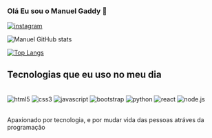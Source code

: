 
### Olá Eu sou o Manuel Gaddy 👋

[![instagram](https://img.shields.io/badge/Instagram-E4405F?style=for-the-badge&logo=instagram&logoColor=white)](https://instagram.com/manuelgaddy)

![Manuel GitHub stats](https://github-readme-stats.vercel.app/api?username=manuelgaddy&show_icons=true&theme=tokyonight)

[![Top Langs](https://github-readme-stats.vercel.app/api/top-langs/?username=manuelgaddy&layout=donut)](https://github.com/anuraghazra/github-readme-stats)


## Tecnologias que eu uso no meu dia 

<div style="display: inline_block"><br/>
<img align="center" alt="html5" src="https://img.shields.io/badge/HTML5-E34F26?style=for-the-badge&logo=html5&logoColor=white">
<img align="center" alt="css3" src="https://img.shields.io/badge/CSS3-1572B6?style=for-the-badge&logo=css3&logoColor=white">
<img align="center" alt="javascript" src="https://img.shields.io/badge/JavaScript-F7DF1E?style=for-the-badge&logo=javascript&logoColor=black">
<img align="center" alt="bootstrap" src="https://img.shields.io/badge/Bootstrap-563D7C?style=for-the-badge&logo=bootstrap&logoColor=white">
<img align="center" alt="python" src="https://img.shields.io/badge/Python-14354C?style=for-the-badge&logo=python&logoColor=white">
<img align="center" alt="react" src="https://img.shields.io/badge/React-20232A?style=for-the-badge&logo=react&logoColor=61DAFB">
<img align="center" alt="node.js" src="https://img.shields.io/badge/Node.js-43853D?style=for-the-badge&logo=node.js&logoColor=white">
</div><br/>

Apaxionado por tecnologia, e por mudar vida das pessoas atráves da programação

